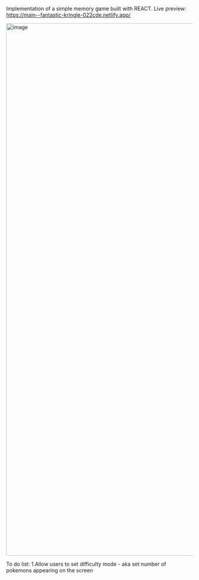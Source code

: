 Implementation of a simple memory game built with REACT.
Live preview: https://main--fantastic-kringle-022cde.netlify.app/

<img width="1432" alt="image" src="https://github.com/sangT220222/MemoryGame/assets/100322380/06957adc-66a5-45a8-94db-579aa6f673a6">


To do list: 1.Allow users to set difficulty mode - aka set number of pokemons appearing on the screen
